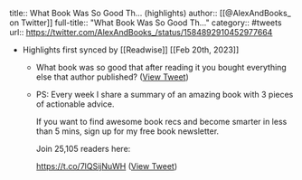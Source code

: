 title:: What Book Was So Good Th... (highlights)
author:: [[@AlexAndBooks_ on Twitter]]
full-title:: "What Book Was So Good Th..."
category:: #tweets
url:: https://twitter.com/AlexAndBooks_/status/1584892910452977664

- Highlights first synced by [[Readwise]] [[Feb 20th, 2023]]
	- What book was so good that after reading it you bought everything else that author published? ([View Tweet](https://twitter.com/AlexAndBooks_/status/1584892910452977664))
	- PS: Every week I share a summary of an amazing book with 3 pieces of actionable advice.
	  
	  If you want to find awesome book recs and become smarter in less than 5 mins, sign up for my free book newsletter.
	  
	  Join 25,105 readers here:
	  
	  https://t.co/7lQSijNuWH ([View Tweet](https://twitter.com/AlexAndBooks_/status/1585101361460281344))
